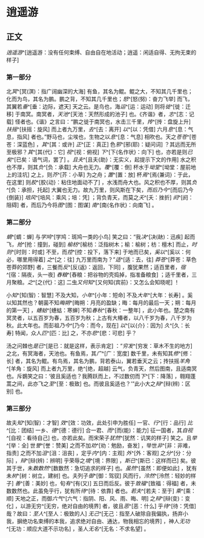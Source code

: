 # 逍遥游

## 正文

*逍遥游*^[逍遥游：没有任何束缚、自由自在地活动；逍遥：闲适自得、无拘无束的样子]

### 第一部分

北*冥*^[冥(溟)：指广阔幽深的大海] 有鱼，其名为鲲。鲲之大，不知其几千里也；化而为鸟，其名为鹏。鹏之背，不知其几千里也；*怒*^[怒(努)：奋力飞举] 而飞，其翼若*垂*^[垂：边际，遮天] 天之云。是鸟也，海*运*^[运：运动] 则将*徙*^[徙：迁移] 于南冥。南冥者，*天池*^[天池：天然形成的池子] 也。《齐谐》者，*志*^[志：记载] 怪者也。《谐》之言曰：“鹏之徙于南冥也，水击三千里，*抟*^[抟：盘旋上升] *扶摇*^[扶摇：旋风] 而上者九万里，*去*^[去：离开] *以*^[以：凭借] 六月*息*^[息：气息，指风] 者也。”野马也，尘埃也，生物之以*息*^[息：气息] 相吹也。天之*苍苍*^[苍苍：深蓝色] ，*其*^[其：或许] *正*^[正：真正] 色*邪*^[邪(耶)：疑问词] ？其远而无所至极邪？*其*^[其{代}：它] *视*^[视：俯视] *下*^[下{名作状}：向下] 也，亦若是则*已矣*^[已矣：语气词，罢了] 。*且夫*^[且夫{助}：无实义，起提示下文的作用] 水之积也不厚，则其*负*^[负：承载] 大舟也无力。*覆*^[覆：倒] 杯水于*坳堂*^[坳堂：屋前地上的洼坑] 之上，则*芥*^[芥：小草] 为之舟；*置*^[置：放] 杯*焉*^[焉{兼词}：于此，在这里] 则*胶*^[胶{动}：粘住地面动不了] ，水浅而舟大也。风之积也不厚，则其*负*^[负：承担，托起] 大翼也无力。故九万里，则风斯在下矣，*而后乃今*^[而后乃今{倒装}] *培风*^[培风：乘风；培：凭] ；背负青天，而莫之*夭*^[夭：挫折] *阏*^[阏：阻碍] 者，而后乃今将*图*^[图：图谋] *南*^[南{名作状}：向南飞] 。

### 第二部分

*蜩*^[蜩：蝉] 与*学鸠*^[学鸠：斑鸠一类的小鸟] 笑之曰：“我*决*^[决(赽)：迅疾] 起而飞，*抢*^[抢：撞到，碰到] *榆枋*^[榆枋：泛指树木；榆：榆树；枋：檀木] 而止，*时则*^[时则：时或] 不至，而*控*^[控：投下，落下来] 于地而已矣，*奚以*^[奚以：何必，哪里用得着] *之*^[之：往] 九万里而南为？”*适*^[适：去，往] *莽苍*^[莽苍：草色苍莽的郊野] 者，三餐而*反*^[反(返)：返回，下同] ，腹犹果然；适百里者，*宿*^[宿：隔夜，头一夜] *舂粮*^[舂粮：把谷物的壳捣掉，指准备粮食] ；适千里者，三月聚粮。*之*^[之{代}：这] 二虫*又何知*^[又何知{宾前}：又怎么会知晓呢] ！

小*知*^[知(智)：智慧] 不及大知，*小年*^[小年：短命] 不及*大年*^[大年：长寿] 。奚以知其然也？朝菌不知*晦朔*^[晦朔：月亮的盈缺；晦：每月的最后一天；朔：每月的第一天] ，*蟪蛄*^[蟪蛄：寒蝉] 不知*春秋*^[春秋：一整年] ，此小年也。楚之南有冥灵者，以五百岁为春，五百岁为秋；上古有大椿者，以八千岁为春，八千岁为秋。此大年也。而彭祖*乃今*^[乃今：而今，现在] *以*^[以{介}：因为] *久*^[久：长寿] 特闻，众人*匹*^[匹：比] 之，不亦*悲*^[悲：可悲] 乎？

汤之问棘也*是已*^[是已：就是这样，表示肯定] ：“*穷发*^[穷发：草木不生的地方] 之北，有冥海者，天池也。有鱼焉，其*广*^[广：宽度] 数千里，未有知其*修*^[修：长] 者，其名为鲲。有鸟焉，其名为鹏，背若泰山，翼若垂天之云；抟扶摇*羊角*^[羊角：旋风] 而上者九万里，绝^[绝，超越] 云气，负青天，然后图南，且适南冥也。斥鷃笑之曰：‘彼且奚适也？我腾跃而上，不过数仞而*下*^[下：降落] ，翱翔蓬蒿之间，此亦飞之*至*^[至：极致] 也。而彼且奚适也？’”此小大之*辩*^[辩(辨)：区别] 也。

### 第三部分

故夫*知*^[知(智)：才智] *效*^[效：功效，此处引申为胜任] 一官、*行*^[行：品行] *比*^[比：团结] 一乡、*德*^[德：德行] 合一君、*而*^[而(能)：能力] 征一国者，其*自视*^[自视：看待自己] 也，亦若此矣。而宋荣子*犹然*^[犹然：讥笑的样子] 笑之。且*举*^[举：全] 世*誉*^[誉：赞美] 之而不加*劝*^[劝：勉励，奋发] ，举世*非*^[非：非难，指责] 之而不加*沮*^[沮：沮丧] ，定乎*内*^[内：主观] *外*^[外：客观] 之*分*^[分：分际] ，*辩*^[辩(辨)：辨明] 乎荣辱之*境*^[境：界限] ，*斯已*^[斯已：这样而已] 矣。彼其于世，未*数数然*^[数数然：急切追求的样子] 也。*虽然*^[虽然：即便如此] ，犹有未*树*^[树：树立，建树] 也。夫列子*御*^[御：驾驭] 风而行，*泠然*^[泠然：轻妙的样子] *善*^[善：美妙] 也，旬*有*^[有(又)] 五日而后反。彼于*致福*^[致福：得福] 者，未数数然也。此虽免乎行，犹有所*待*^[待：依靠] 者也。*若夫*^[若夫：至于] *乘*^[乘：顺] 天地之正，而御*六气*^[六气：指阴、阳、风、雨、晦、明] 之*辩*^[辩(变)：变化] ，以游无穷^[无穷，绝对自由的境界] 者，彼且*恶*^[恶：什么] 乎*待*^[待：凭借] 哉？故曰：*至人*^[至人：极致的人] *无己*^[无己：指至人破除自我偏执，扬弃小我，摒绝功名束缚的本我，追求绝对自由、通达，物我相忘的境界] ，神人*无功*^[无功：顺应大道不示功名] ，圣人*无名*^[无名：不求名望] 。
